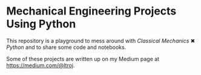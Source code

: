 # Mechanical Engineering Projects Using Python

This repository is a playground to mess around with *Classical Mechanics* ✖ *Python* and to share some code and notebooks.

Some of these projects are written up on my Medium page at https://medium.com/@ltroj.
